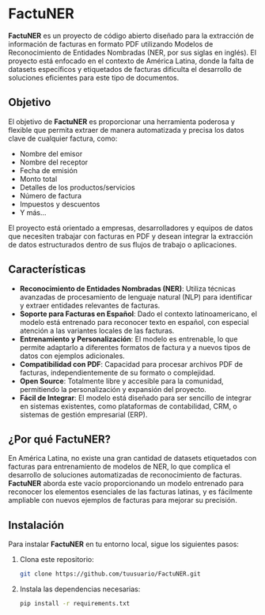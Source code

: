 # FactuNER

**FactuNER** es un proyecto de código abierto diseñado para la extracción de información de facturas en formato PDF utilizando Modelos de Reconocimiento de Entidades Nombradas (NER, por sus siglas en inglés). El proyecto está enfocado en el contexto de América Latina, donde la falta de datasets específicos y etiquetados de facturas dificulta el desarrollo de soluciones eficientes para este tipo de documentos.

## Objetivo

El objetivo de **FactuNER** es proporcionar una herramienta poderosa y flexible que permita extraer de manera automatizada y precisa los datos clave de cualquier factura, como:

- Nombre del emisor
- Nombre del receptor
- Fecha de emisión
- Monto total
- Detalles de los productos/servicios
- Número de factura
- Impuestos y descuentos
- Y más...

El proyecto está orientado a empresas, desarrolladores y equipos de datos que necesiten trabajar con facturas en PDF y desean integrar la extracción de datos estructurados dentro de sus flujos de trabajo o aplicaciones.

## Características

- **Reconocimiento de Entidades Nombradas (NER)**: Utiliza técnicas avanzadas de procesamiento de lenguaje natural (NLP) para identificar y extraer entidades relevantes de facturas.
- **Soporte para Facturas en Español**: Dado el contexto latinoamericano, el modelo está entrenado para reconocer texto en español, con especial atención a las variantes locales de las facturas.
- **Entrenamiento y Personalización**: El modelo es entrenable, lo que permite adaptarlo a diferentes formatos de factura y a nuevos tipos de datos con ejemplos adicionales.
- **Compatibilidad con PDF**: Capacidad para procesar archivos PDF de facturas, independientemente de su formato o complejidad.
- **Open Source**: Totalmente libre y accesible para la comunidad, permitiendo la personalización y expansión del proyecto.
- **Fácil de Integrar**: El modelo está diseñado para ser sencillo de integrar en sistemas existentes, como plataformas de contabilidad, CRM, o sistemas de gestión empresarial (ERP).

## ¿Por qué FactuNER?

En América Latina, no existe una gran cantidad de datasets etiquetados con facturas para entrenamiento de modelos de NER, lo que complica el desarrollo de soluciones automatizadas de reconocimiento de facturas. **FactuNER** aborda este vacío proporcionando un modelo entrenado para reconocer los elementos esenciales de las facturas latinas, y es fácilmente ampliable con nuevos ejemplos de facturas para mejorar su precisión.

## Instalación

Para instalar **FactuNER** en tu entorno local, sigue los siguientes pasos:

1. Clona este repositorio:
   ```bash
   git clone https://github.com/tuusuario/FactuNER.git
2. Instala las dependencias necesarias:
      ```bash
   pip install -r requirements.txt
